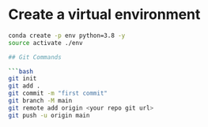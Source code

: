 # Create a virtual environment

```bash
conda create -p env python=3.8 -y
source activate ./env

## Git Commands

```bash
git init
git add .
git commit -m "first commit"
git branch -M main
git remote add origin <your repo git url>
git push -u origin main
